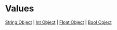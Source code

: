 # Values
[String Object](api_reference/values/string.md) | [Int Object](api_reference/values/int.md) | [Float Object](api_reference/values/float.md) | [Bool Object](api_reference/values/bool.md)